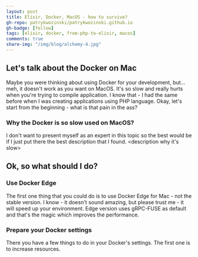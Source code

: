 ```yaml
---
layout: post
title: Elixir, Docker, MacOS - how to survive?
gh-repo: patrykwozinski/patrykwozinski.github.io
gh-badge: [follow]
tags: [elixir, docker, from-php-to-elixir, macos]
comments: true
share-img: "/img/blog/alchemy-4.jpg"
---
```


## Let's talk about the Docker on Mac
Maybe you were thinking about using Docker for your development, but... meh, it doesn't work as you want on MacOS. It's so slow and really hurts when you're trying to compile application. I know that - I had the same before when I was creating applications using PHP language. Okay, let's start from the beginning - what is that pain in the ass?

### Why the Docker is so slow used on MacOS?
I don't want to present myself as an expert in this topic so the best would be if I just put there the best description that I found.
<description why it's slow>

## Ok, so what should I do?
### Use Docker Edge
The first one thing that you could do is to use Docker Edge for Mac - not the stable version. I know - it doesn't sound amazing, but please trust me - it will speed up your environment. Edge version uses gRPC-FUSE as default and that's the magic which improves the performance.

### Prepare your Docker settings
There you have a few things to do in your Docker's settings. The first one is to increase resources.
